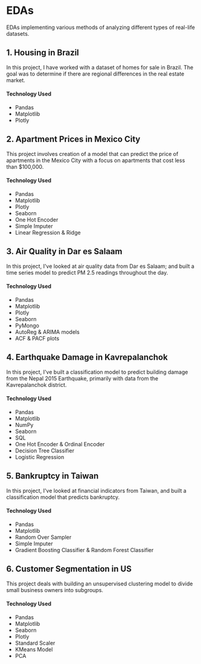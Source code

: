 # EDAs

EDAs implementing various methods of analyzing different types of real-life datasets.

## 1. Housing in Brazil
In this project, I have worked with a dataset of homes for sale in Brazil. The goal was to determine if there are regional differences in the real estate market.

#### Technology Used
- Pandas
- Matplotlib
- Plotly

## 2. Apartment Prices in Mexico City
This project involves creation of a model that can predict the price of apartments in the Mexico City with a focus on apartments that cost less than $100,000.

#### Technology Used
- Pandas
- Matplotlib
- Plotly
- Seaborn
- One Hot Encoder
- Simple Imputer
- Linear Regression & Ridge

## 3. Air Quality in Dar es Salaam
In this project, I've looked at air quality data from Dar es Salaam; and built a time series model to predict PM 2.5 readings throughout the day.

#### Technology Used
- Pandas
- Matplotlib
- Plotly
- Seaborn
- PyMongo
- AutoReg & ARIMA models
- ACF & PACF plots

## 4. Earthquake Damage in Kavrepalanchok
In this project, I've built a classification model to predict building damage from the Nepal 2015 Earthquake, primarily with data from the Kavrepalanchok district.

#### Technology Used
- Pandas
- Matplotlib
- NumPy
- Seaborn
- SQL
- One Hot Encoder & Ordinal Encoder
- Decision Tree Classifier
- Logistic Regression

## 5. Bankruptcy in Taiwan
In this project, I've looked at financial indicators from Taiwan, and built a classification model that predicts bankruptcy.

#### Technology Used
- Pandas
- Matplotlib
- Random Over Sampler
- Simple Imputer
- Gradient Boosting Classifier & Random Forest Classifier

## 6. Customer Segmentation in US
This project deals with building an unsupervised clustering model to divide small business owners into subgroups.

#### Technology Used
 - Pandas
 - Matplotlib
 - Seaborn
 - Plotly
 - Standard Scaler
 - KMeans Model
 - PCA
